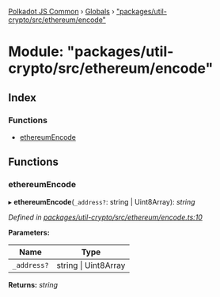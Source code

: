 [Polkadot JS Common](../README.md) › [Globals](../globals.md) › ["packages/util-crypto/src/ethereum/encode"](_packages_util_crypto_src_ethereum_encode_.md)

# Module: "packages/util-crypto/src/ethereum/encode"

## Index

### Functions

* [ethereumEncode](_packages_util_crypto_src_ethereum_encode_.md#ethereumencode)

## Functions

###  ethereumEncode

▸ **ethereumEncode**(`_address?`: string | Uint8Array): *string*

*Defined in [packages/util-crypto/src/ethereum/encode.ts:10](https://github.com/polkadot-js/common/blob/61b57687/packages/util-crypto/src/ethereum/encode.ts#L10)*

**Parameters:**

Name | Type |
------ | ------ |
`_address?` | string &#124; Uint8Array |

**Returns:** *string*
